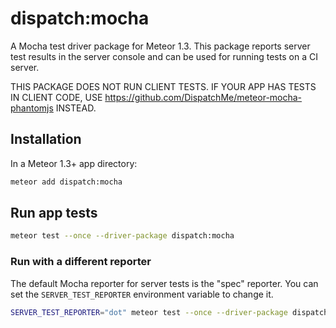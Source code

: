 # dispatch:mocha

A Mocha test driver package for Meteor 1.3. This package reports server test results in the server console and can be used for running tests on a CI server.

THIS PACKAGE DOES NOT RUN CLIENT TESTS. IF YOUR APP HAS TESTS IN CLIENT CODE, USE https://github.com/DispatchMe/meteor-mocha-phantomjs INSTEAD.

## Installation

In a Meteor 1.3+ app directory:

```bash
meteor add dispatch:mocha
```

## Run app tests

```bash
meteor test --once --driver-package dispatch:mocha
```

### Run with a different reporter

The default Mocha reporter for server tests is the "spec" reporter. You can set the `SERVER_TEST_REPORTER` environment variable to change it.

```bash
SERVER_TEST_REPORTER="dot" meteor test --once --driver-package dispatch:mocha
```
